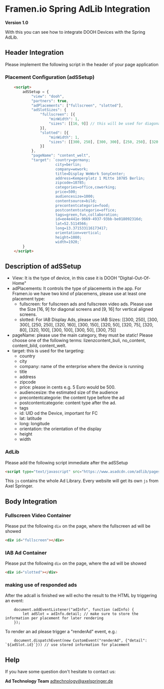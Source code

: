 # **Framen.io Spring AdLib Integration**

**Version 1.0**

With this you can see how to integrate DOOH Devices with the Spring AdLib. 

## Header Integration

Please implement the following script in the header of your page application


### **Placement Configuration (adSSetup)**

```html
    <script>
        adSSetup = {
            "view": "dooh",
            "partners": true,
            "adPlacements": ["fullscreen", "slotted"],
            "adSlotSizes": {
                "fullscreen": [{
                    "minWidth": 1,
                    "sizes": [[16, 9]] // this will be used for diagonally screens, switch to [9, 16] for upright
                }],
                "slotted": [{
                    "minWidth": 1,
                    "sizes": [[300, 250], [300, 300], [250, 250], [320, 160], [300, 150], [320, 50], [320, 75], [320, 80], [320, 100], [300, 100], [300, 50], [300, 75]]
                }]
            },
            "pageName": "content_welt",
            "target": `country=germany;
                       city=berlin;
                       company=wework;
                       title=Display WeWork SonyCenter;
                       address=Kemperplatz 1 Mitte 10785 Berlin;
                       zipcode=10785;
                       categories=office,coworking;
                       price=500;
                       audiencesize=1000;
                       contentsource=bild;
                       precontentcategorie=food;
                       postcontentcategorie=office;
                       tags=green,fun,collaboration;
                       id=ee4e441e-9669-4937-93bb-be018092316d;
                       lat=52.5114566;
                       long=13.371533116173417;
                       orientation=vertical;
                       height=1080;
                       width=1920;`
        }
    </script>
```

## Description of adSSetup

- View: It is the type of device, in this case it is DOOH "Digital-Out-Of-Home"
- adPlacements: It controls the type of placements in the app. For Framen.io we have two kind of placemens, please use at least one placement type:
    - fullscreen: for fullscreen ads and fullscreen video ads. Please use the Size [16, 9] for diagonal screens and [9, 16] for vertical aligned screens.
    - slotted: For IAB Display Ads, please use IAB Sizes: [[300, 250], [300, 300], [250, 250], [320, 160], [300, 150], [320, 50], [320, 75], [320, 80], [320, 100], [300, 100], [300, 50], [300, 75]]
- pageName: please use the main category, they must be static! Please choose one of the following terms: lizenzcontent_buli, no_content, content_bild, content_welt.
- target: this is used for the targeting:
    - country
    - city
    - company: name of the enterprise where the device is running
    - title
    - address
    - zipcode
    - price: please in cents e.g. 5 Euro would be 500. 
    - audiencesize: the estimated size of the audience
    - precontentcategorie: the content type before the ad
    - postcontentcategorie: content type after the ad. 
    - tags
    - id: UID od the Device, important for FC
    - lat: latitude 
    - long: longitude
    - orientation: the orientation of the display
    - height
    - width 


### **AdLib**

Please add the following script immediate after the adSSetup

```html
<script type="text/javascript" src="https://www.asadcdn.com/adlib/pages/framen_dooh.js"></script>
```

This `js` contains the whole Ad Library. Every website will get its own `js` from Axel Springer.

## Body Integration

### Fullscreen Video Container
Please put the following `div` on the page, where the fullscreen ad will be showed

```html
<div id="fullscreen"></div>
```

### IAB Ad Container
Please put the following `div` on the page, where the  ad will be showed

```html
<div id="slotted"></div>
```

### making use of responded ads
After the adcall is finished we will echo the result to the HTML by triggering an event:
```
    document.addEventListener("adInfo", function (adInfo) {
        let adSlot = adInfo.detail; // make sure to store the information per placement for later rendering
    });
```

To render an ad please trigger a "renderAd" event, e.g.:
```
    document.dispatchEvent(new CustomEvent("renderAd", {"detail": `${adSlot.id}`})) // use stored information for placement
```


## Help

If you have some question don't hesitate to contact us:


__Ad Technology Team__
  adtechnology@axelspringer.de
  
